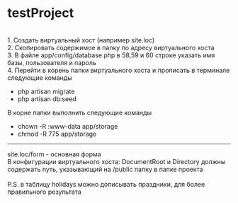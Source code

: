 # testProject
<br>
1. Создать виртуальный хост (например site.loc)<br>
2. Скопировать содержимое в папку по адресу виртуального хоста <br>
3. В файле app/config/database.php в 58,59 и 60 строке указать имя базы, пользователя и пароль <br>
4. Перейти в корень папки виртуального хоста и прописать в терминале следующие команды
<ul>
    <li>php artisan migrate</li>
    <li>php artisan db:seed</li>
</ul>
В корне папки выполнить следующие команды
<ul>
    <li>chown -R :www-data app/storage</li>
    <li>chmod -R 775 app/storage</li>
</ul>
<hr>
site.loc/form - основная форма<br>
В конфигурации виртуального хоста: DocumentRoot и Directory должны содержать путь, указывающий на /public папку в папке проекта<br><br>
P.S. в таблицу holidays можно дописывать праздники, для более правильного результата

